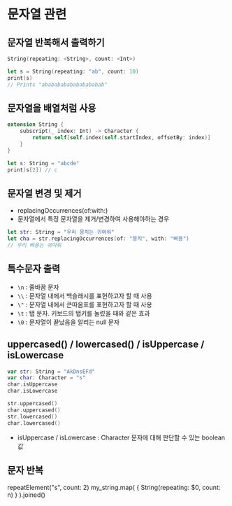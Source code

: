 # 문자열 관련

## 문자열 반복해서 출력하기
```swift
String(repeating: <String>, count: <Int>)

let s = String(repeating: "ab", count: 10)
print(s)
// Prints "abababababababababab"
```

## 문자열을 배열처럼 사용
```swift
extension String {
    subscript(_ index: Int) -> Character {
        return self[self.index(self.startIndex, offsetBy: index)]
    }
}

let s: String = "abcde"
print(s[2]) // c
```

## 문자열 변경 및 제거
- replacingOccurrences(of:with:)
- 문자열에서 특정 문자열을 제거/변경하여 사용해야하는 경우
```swift
let str: String = "우리 뭉치는 귀여워"
let cha = str.replacingOccurrences(of: "뭉치", with: "삐용")
// 우리 삐용는 귀여워
```

## 특수문자 출력
- `\n` : 줄바꿈 문자
- `\\` : 문자열 내에서 백슬래시를 표현하고자 할 때 사용
- `\"` : 문자열 내에서 큰따옴표를 표현하고자 할 때 사용
- `\t` : 탭 문자. 키보드의 탭키를 눌렀을 때와 같은 효과
- `\0` : 문자열이 끝났음을 알리는 null 문자

## uppercased() / lowercased() / isUppercase / isLowercase
```swift
var str: String = "AkDnsEFd"
var char: Character = "s"
char.isUppercase
char.isLowercase

str.uppercased()
char.uppercased()
str.lowercased()
char.lowercased()
```
- isUppercase / isLowercase : Character 문자에 대해 판단할 수 있는 boolean 값

## 문자 반복 
repeatElement("s", count: 2)
my_string.map( { String(repeating: $0, count: n) } ).joined()